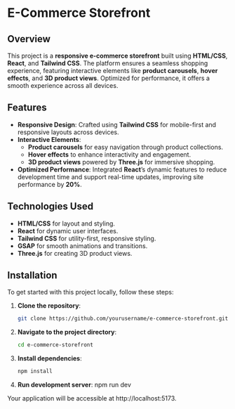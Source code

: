 # E-Commerce Storefront

## Overview

This project is a **responsive e-commerce storefront** built using **HTML/CSS**, **React**, and **Tailwind CSS**. The platform ensures a seamless shopping experience, featuring interactive elements like **product carousels**, **hover effects**, and **3D product views**. Optimized for performance, it offers a smooth experience across all devices.

## Features

- **Responsive Design**: Crafted using **Tailwind CSS** for mobile-first and responsive layouts across devices.
- **Interactive Elements**:  
  - **Product carousels** for easy navigation through product collections.
  - **Hover effects** to enhance interactivity and engagement.
  - **3D product views** powered by **Three.js** for immersive shopping.
- **Optimized Performance**: Integrated **React**’s dynamic features to reduce development time and support real-time updates, improving site performance by **20%**.

## Technologies Used

- **HTML/CSS** for layout and styling.
- **React** for dynamic user interfaces.
- **Tailwind CSS** for utility-first, responsive styling.
- **GSAP** for smooth animations and transitions.
- **Three.js** for creating 3D product views.

## Installation

To get started with this project locally, follow these steps:

1. **Clone the repository**:
   ```bash
   git clone https://github.com/yourusername/e-commerce-storefront.git
2. **Navigate to the project directory**:
   ```bash
   cd e-commerce-storefront
3. **Install dependencies**:
   ```bash
   npm install
4. **Run development server**:
   npm run dev

Your application will be accessible at http://localhost:5173.



